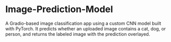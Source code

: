 # Image-Prediction-Model
A Gradio-based image classification app using a custom CNN model built with PyTorch. It predicts whether an uploaded image contains a cat, dog, or person, and returns the labeled image with the prediction overlayed.
